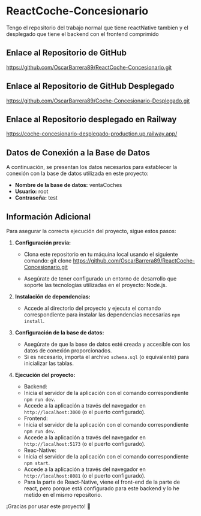 # ReactCoche-Concesionario

Tengo el repositorio del trabajo normal que tiene reactNative tambien y el desplegado que tiene el backend con el frontend comprimido 

## Enlace al Repositorio de GitHub
https://github.com/OscarBarrera89/ReactCoche-Concesionario.git

## Enlace al Repositorio de GitHub Desplegado
https://github.com/OscarBarrera89/Coche-Concesionario-Desplegado.git

## Enlace al Repositorio desplegado en Railway
https://coche-concesionario-desplegado-production.up.railway.app/ 

## Datos de Conexión a la Base de Datos
A continuación, se presentan los datos necesarios para establecer la conexión con la base de datos utilizada en este proyecto:

- **Nombre de la base de datos:** ventaCoches
- **Usuario:** root
- **Contraseña:** test

## Información Adicional
Para asegurar la correcta ejecución del proyecto, sigue estos pasos:

1. **Configuración previa:**
   - Clona este repositorio en tu máquina local usando el siguiente comando:
     git clone https://github.com/OscarBarrera89/ReactCoche-Concesionario.git

   - Asegúrate de tener configurado un entorno de desarrollo que soporte las tecnologías utilizadas en el proyecto: Node.js.

2. **Instalación de dependencias:**
   - Accede al directorio del proyecto y ejecuta el comando correspondiente para instalar las dependencias necesarias `npm install`.

3. **Configuración de la base de datos:**
   - Asegúrate de que la base de datos esté creada y accesible con los datos de conexión proporcionados.
   - Si es necesario, importa el archivo `schema.sql` (o equivalente) para inicializar las tablas.

4. **Ejecución del proyecto:**
   - Backend: 
   - Inicia el servidor de la aplicación con el comando correspondiente `npm run dev`.
   - Accede a la aplicación a través del navegador en `http://localhost:3000` (o el puerto configurado).
   - Frontend:
   - Inicia el servidor de la aplicación con el comando correspondiente `npm run dev`.
   - Accede a la aplicación a través del navegador en `http://localhost:5173` (o el puerto configurado).
   - Reac-Native:
   - Inicia el servidor de la aplicación con el comando correspondiente `npm start`.
   - Accede a la aplicación a través del navegador en `http://localhost:8081` (o el puerto configurado).
   - Para la parte de React-Native, viene el front-end de la parte de react, pero porque está configurado para este backend y lo he metido en el mismo repositorio.

   
¡Gracias por usar este proyecto! 🚀